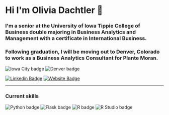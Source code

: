 # Hi I'm Olivia Dachtler 👋

### I'm a senior at the University of Iowa Tippie College of Business double majoring in Business Analytics and Management with a certificate in International Business. 

### Following graduation, I will be moving out to Denver, Colorado to work as a Business Analytics Consultant for Plante Moran. 

![Iowa City badge](https://img.shields.io/static/v1?message=IA&logo=google-maps&labelColor=ffcd00&color=000000&logoColor=black&label=Iowa%20City&style=for-the-badge)
![Denver badge](https://img.shields.io/static/v1?message=CO&logo=google-maps&labelColor=013220&color=000000&logoColor=black&label=Denver&style=for-the-badge)


[![Linkedin Badge](https://img.shields.io/badge/-LinkedIn-0e76a8?style=flat-square&logo=Linkedin&logoColor=white)](https://linkedin.com/in/oliviadachtler) [![Website Badge](https://img.shields.io/badge/Website-3b5998?style=flat-square&logo=google-chrome&logoColor=white)](https://oliviadachtler.me/)

---  

### Current skills
![Python badge](https://img.shields.io/static/v1?message=Python&logo=R&labelColor=3776AB&color=3776AB&logoColor=white&label=%20&style=for-the-badge) ![Flask badge](https://img.shields.io/static/v1?message=Flask&logo=Flask&labelColor=000000&color=000000&logoColor=white&label=%20&style=for-the-badge) ![R badge](https://img.shields.io/static/v1?message=R%20Programming&logo=R&labelColor=276DC3&color=276DC3&logoColor=white&label=%20&style=for-the-badge) ![R Studio badge](https://img.shields.io/static/v1?message=R%20Studio&logo=RStudio&labelColor=75AADB&color=75AADB&logoColor=white&label=%20&style=for-the-badge)
